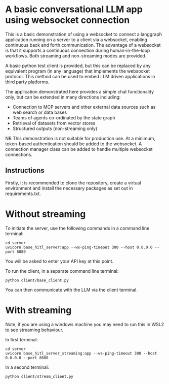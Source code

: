 # A basic conversational LLM app using websocket connection

This is a basic demonstration of using a websocket to connect a langgraph application running on a server to a client via a websocket, enabling continuous back and forth communication. The advantage of a websocket is that it supports a continuous connection during human-in-the-loop workflows. Both streaming and non-streaming modes are provided.

A basic python test client is provided, but this can be replaced by any equivalent program (in any language) that implements the websocket protocol. This method can be used to embed LLM driven applications in third party platforms.

The application demonstrated here provides a simple chat functionality only, but can be extended in many directions including:
- Connection to MCP servers and other external data sources such as web search or data bases
- Teams of agents co-ordinated by the state graph
- Retrieval of datasets from vector stores
- Structured outputs (non-streaming only)

NB This demonstration is not suitable for production use. At a minimum, token-based authentication should be added to the websocket. A connection manager class can be added to handle multiple websocket connections.

## Instructions

Firstly, it is recommended to clone the repository, create a virtual environment and install the necessary packages as set out in requirements.txt. 

# Without streaming
To initiate the server, use the following commands in a command line terminal:
```
cd server
uvicorn base_hitl_server:app --ws-ping-timeout 300 --host 0.0.0.0 --port 8080
```

You will be asked to enter your API key at this point.

To run the client, in a separate command line terminal:
```
python client/base_client.py
```
You can then communicate with the LLM via the client terminal.

# With streaming
Note, if you are using a windows machine you may need to run this in WSL2 to see streaming behaviour.

In first terminal:
```
cd server
uvicorn base_hitl_server_streaming:app --ws-ping-timeout 300 --host 0.0.0.0 --port 8080
```

In a second terminal:
```
python client/stream_client.py
```